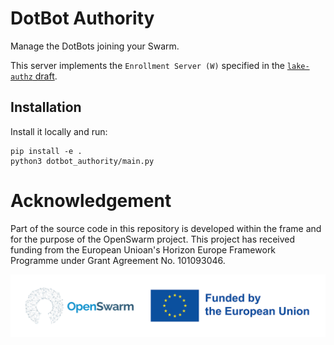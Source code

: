 # DotBot Authority

Manage the DotBots joining your Swarm.

This server implements the `Enrollment Server (W)` specified in the [`lake-authz` draft](https://datatracker.ietf.org/doc/draft-ietf-lake-authz/).

## Installation
Install it locally and run:

```console
pip install -e .
python3 dotbot_authority/main.py
```


# Acknowledgement

Part of the source code in this repository is developed within the frame and for the purpose of the OpenSwarm project. This project has received funding from the European Unioan's Horizon Europe Framework Programme under Grant Agreement No. 101093046.

![OpenSwarm - Funded by the European Union](logos/ack.png)
